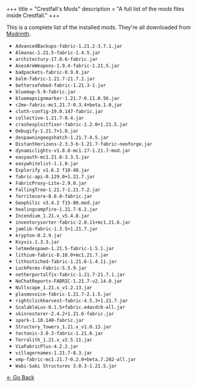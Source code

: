 +++
title = "Crestfall's Mods"
description = "A full list of the mods files inside Crestfall."
+++

This is a complete list of the installed mods. They're all downloaded from [Modrinth](https://modrinth.com/).

- `AdvancedBackups-fabric-1.21.2-3.7.1.jar`
- `Almanac-1.21.5-fabric-1.4.5.jar`
- `architectury-17.0.6-fabric.jar`
- `AxesAreWeapons-1.9.4-fabric-1.21.5.jar`
- `badpackets-fabric-0.9.0.jar`
- `balm-fabric-1.21.7-21.7.2.jar`
- `bettersafebed-fabric-1.21.3-1.jar`
- `bluemap-5.9-fabric.jar`
- `bluemapsignmarker-1.21.7-0.11.0.56.jar`
- `c2me-fabric-mc1.21.7-0.3.4+beta.1.0,jar`
- `cloth-config-19.0.147-fabric.jar`
- `collective-1.21.7-8.4.jar`
- `crashexploitfixer-fabric-1.2.0+1.21.5.jar`
- `Debugify-1.21.7+1.0.jar`
- `despawningeegshatch-1.21.7-4.5.jar`
- `DistantHorizons-2.3.3-b-1.21.7-fabric-neoforge.jar`
- `dynamiclights-v1.8.8-mc1.17-1.21.7-mod.jar`
- `easyauth-mc1.21.6-3.3.5.jar`
- `easywhitelist-1.1.0.jar`
- `Explorify v1.6.2 f10-48.jar`
- `fabric-api-0.129.0+1.21.7.jar`
- `FabricProxy-Lite-2.9.0.jar`
- `FallingTree-1.21.7-1.21.7.2.jar`
- `ferritecore-8.0.0-fabric.jar`
- `Geophilic v3.4.2 f15-80.mod.jar`
- `healingcampfire-1.21.7-6.2.jar`
- `Incendium_1.21.x_v5.4.8.jar`
- `inventorysorter-fabric-2.0.11+mc1.21.6.jar`
- `jamlib-fabric-1.3.5+1.21.7.jar`
- `krypton-0.2.9.jar`
- `Ksyxis.1.3.3.jar`
- `letmedespawn-1.21.5-fabric-1.5.1.jar`
- `lithium-fabric-0.18.0+mc1.21.7.jar`
- `lithostiched-fabric-1.21.6-1.4.11.jar`
- `LuckPerms-Fabric-5.5.9.jar`
- `netherportalfix-fabric-1.21.7-21.7.1.jar`
- `NoChatReports-FABRIC-1.21.7-v2.14.0.jar`
- `Nullscape_1.21.x_v1.2.13.jar`
- `plasmovoice-fabric-1.21.7-2.1.5.jar`
- `rightclickharvest-fabric-4.5.3+1.21.7.jar`
- `ScalableLux-0.1.5+fabric.e4acdcb-all.jar`
- `skinrestorer-2.4.2+1.21.6-fabric.jar`
- `spark-1.10.140-fabric.jar`
- `Structory_Towers_1.21.x_v1.0.13.jar`
- `tectonic-3.0.3-fabric-1.21.6.jar`
- `Terralith_1.21.x_v2.5.11.jar`
- `ViaFabricPlus-4.2.2.jar`
- `villagernames-1.21.7-8.3.jar`
- `vmp-fabric-mc1.21.7-0.2.0+beta.7.202-all.jar`
- `Wabi-Sabi Structures 3.0.3-1.21.5.jar`

<div class="buttons">
<a href="/crestfall/">← Go Back</a>
</div>

